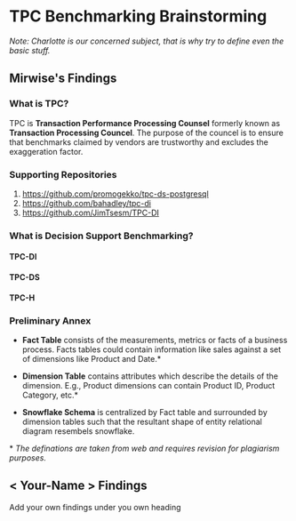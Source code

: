 # TPC Benchmarking Brainstorming

*Note: Charlotte is our concerned subject, that is why try to define even the basic stuff.*

## Mirwise's Findings

### What is TPC?
TPC is **Transaction Performance Processing Counsel** formerly known as **Transaction Processing Councel**. The purpose of the councel is to ensure that benchmarks claimed by vendors are trustworthy and excludes the exaggeration factor.

### Supporting Repositories

1. https://github.com/promogekko/tpc-ds-postgresql
2. https://github.com/bahadley/tpc-di
3. https://github.com/JimTsesm/TPC-DI


### What is Decision Support Benchmarking?
#### TPC-DI
#### TPC-DS
#### TPC-H

### Preliminary Annex

* **Fact Table** 
consists of the measurements, metrics or facts of a business process. Facts tables could contain information like sales against a set of dimensions like Product and Date.*

* **Dimension Table**
contains attributes which describe the details of the dimension. E.g., Product dimensions can contain Product ID, Product Category, etc.*

* **Snowflake Schema**
is centralized by Fact table and surrounded by dimension tables such that the resultant shape of entity relational diagram resembels snowflake.

\* *The definations are taken from web and requires revision for plagiarism purposes.*



## < Your-Name > Findings

Add your own findings under you own heading

